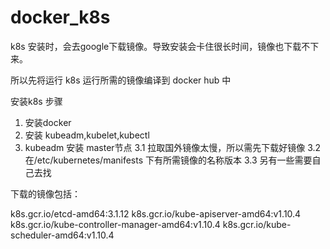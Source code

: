 # docker_k8s

k8s 安装时，会去google下载镜像。导致安装会卡住很长时间，镜像也下载不下来。

所以先将运行 k8s 运行所需的镜像编译到 docker hub 中

安装k8s 步骤

1. 安装docker
2. 安装 kubeadm,kubelet,kubectl
3. kubeadm 安装 master节点
	3.1	拉取国外镜像太慢，所以需先下载好镜像
	3.2 在/etc/kubernetes/manifests 下有所需镜像的名称版本
	3.3 另有一些需要自己去找



下载的镜像包括：

  k8s.gcr.io/etcd-amd64:3.1.12
  k8s.gcr.io/kube-apiserver-amd64:v1.10.4
  k8s.gcr.io/kube-controller-manager-amd64:v1.10.4
  k8s.gcr.io/kube-scheduler-amd64:v1.10.4
